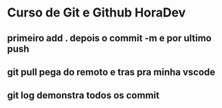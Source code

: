 # Curso de Git e Github HoraDev

## primeiro add . depois o commit -m e por ultimo push

## git pull pega do remoto e tras pra minha vscode

## git log demonstra todos os commit
